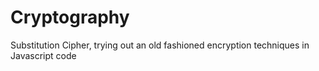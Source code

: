 # Cryptography
Substitution Cipher, trying out an old fashioned encryption techniques in Javascript code
